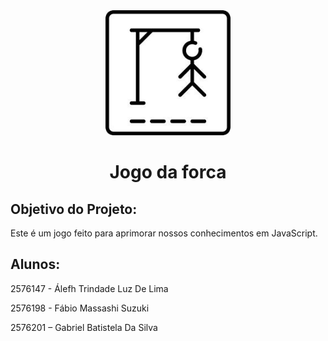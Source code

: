<div align="center">
<img src="imagemjogo.webp" alt="Logo - EcoRenova" width="200" height="200">
</div>

<h1 align="center"> Jogo da forca </h1>

## Objetivo do Projeto:

Este é um jogo feito para aprimorar nossos conhecimentos em JavaScript.

## Alunos: 

2576147 - Álefh Trindade Luz De Lima

2576198 - Fábio Massashi Suzuki

2576201 – Gabriel Batistela Da Silva
